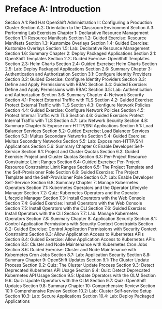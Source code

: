 # Preface A: Introduction
Section A.1: Red Hat OpenShift Administration II: Configuring a Production Cluster
Section A.2: Orientation to the Classroom Environment
Section A.3: Performing Lab Exercises
Chapter 1: Declarative Resource Management
Section 1.1: Resource Manifests
Section 1.2: Guided Exercise: Resource Manifests
Section 1.3: Kustomize Overlays
Section 1.4: Guided Exercise: Kustomize Overlays
Section 1.5: Lab: Declarative Resource Management
Section 1.6: Summary
Chapter 2: Deploy Packaged Applications
Section 2.1: OpenShift Templates
Section 2.2: Guided Exercise: OpenShift Templates
Section 2.3: Helm Charts
Section 2.4: Guided Exercise: Helm Charts
Section 2.5: Lab: Deploy Packaged Applications
Section 2.6: Summary
Chapter 3: Authentication and Authorization
Section 3.1: Configure Identity Providers
Section 3.2: Guided Exercise: Configure Identity Providers
Section 3.3: Define and Apply Permissions with RBAC
Section 3.4: Guided Exercise: Define and Apply Permissions with RBAC
Section 3.5: Lab: Authentication and Authorization
Section 3.6: Summary
Chapter 4: Network Security
Section 4.1: Protect External Traffic with TLS
Section 4.2: Guided Exercise: Protect External Traffic with TLS
Section 4.3: Configure Network Policies
Section 4.4: Guided Exercise: Configure Network Policies
Section 4.5: Protect Internal Traffic with TLS
Section 4.6: Guided Exercise: Protect Internal Traffic with TLS
Section 4.7: Lab: Network Security
Section 4.8: Summary
Chapter 5: Expose non-HTTP/SNI Applications
Section 5.1: Load Balancer Services
Section 5.2: Guided Exercise: Load Balancer Services
Section 5.3: Multus Secondary Networks
Section 5.4: Guided Exercise: Multus Secondary Networks
Section 5.5: Lab: Expose non-HTTP/SNI Applications
Section 5.6: Summary
Chapter 6: Enable Developer Self-Service
Section 6.1: Project and Cluster Quotas
Section 6.2: Guided Exercise: Project and Cluster Quotas
Section 6.3: Per-Project Resource Constraints: Limit Ranges
Section 6.4: Guided Exercise: Per-Project Resource Constraints: Limit Ranges
Section 6.5: The Project Template and the Self-Provisioner Role
Section 6.6: Guided Exercise: The Project Template and the Self-Provisioner Role
Section 6.7: Lab: Enable Developer Self-Service
Section 6.8: Summary
Chapter 7: Manage Kubernetes Operators
Section 7.1: Kubernetes Operators and the Operator Lifecycle Manager
Section 7.2: Quiz: Kubernetes Operators and the Operator Lifecycle Manager
Section 7.3: Install Operators with the Web Console
Section 7.4: Guided Exercise: Install Operators with the Web Console
Section 7.5: Install Operators with the CLI
Section 7.6: Guided Exercise: Install Operators with the CLI
Section 7.7: Lab: Manage Kubernetes Operators
Section 7.8: Summary
Chapter 8: Application Security
Section 8.1: Control Application Permissions with Security Context Constraints
Section 8.2: Guided Exercise: Control Application Permissions with Security Context Constraints
Section 8.3: Allow Application Access to Kubernetes APIs
Section 8.4: Guided Exercise: Allow Application Access to Kubernetes APIs
Section 8.5: Cluster and Node Maintenance with Kubernetes Cron Jobs
Section 8.6: Guided Exercise: Cluster and Node Maintenance with Kubernetes Cron Jobs
Section 8.7: Lab: Application Security
Section 8.8: Summary
Chapter 9: OpenShift Updates
Section 9.1: The Cluster Update Process
Section 9.2: Quiz: The Cluster Update Process
Section 9.3: Detect Deprecated Kubernetes API Usage
Section 9.4: Quiz: Detect Deprecated Kubernetes API Usage
Section 9.5: Update Operators with the OLM
Section 9.6: Quiz: Update Operators with the OLM
Section 9.7: Quiz: OpenShift Updates
Section 9.8: Summary
Chapter 10: Comprehensive Review
Section 10.1: Comprehensive Review
Section 10.2: Lab: Cluster Self-service Setup
Section 10.3: Lab: Secure Applications
Section 10.4: Lab: Deploy Packaged Applications
